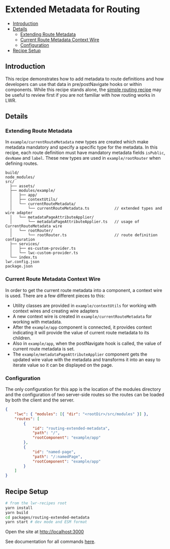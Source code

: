 # Extended Metadata for Routing

-   [Introduction](#introduction)
-   [Details](#details)
    -   [Extending Route Metadata](#extending-route-metadata)
    -   [Current Route Metadata Context Wire](#current-route-metadata-context-wire)
    -   [Configuration](#configuration)
-   [Recipe Setup](#Recipe-setup)

## Introduction

This recipe demonstrates how to add metadata to route definitions and how developers can use that data in pre/postNavigate hooks or within components. While this recipe stands alone, the [simple routing recipe](../simple-routing) may be useful to review first if you are not familiar with how routing works in LWR.

## Details

### Extending Route Metadata

In `example/currentRouteMetadata` new types are created which make metadata mandatory and specify a specific type for the metadata. In this recipe, each route definition must have mandatory metadata fields `isPublic`, `devName` and `label`. These new types are used in `example/rootRouter` when defining routes.

```
build/
node_modules/
src/
  ├── assets/
  ├── modules/example/
  │   ├── app/
  │   ├── contextUtils/
  │   └── currentRouteMetadata/
  │       └── currentRouteMetadata.ts           // extended types and wire adapter
  │   └── metadataPageAttributeApplier/
  │       └── metadataPageAttributeApplier.ts   // usage of CurrentRouteMetadata wire
  │   └── rootRouter/
  │       └── rootRouter.ts                     // route definition configuration
  ├── services/
  │   ├── es-custom-provider.ts
  │   └── lwc-custom-provider.ts
  └── index.ts
lwr.config.json
package.json
```

### Current Route Metadata Context Wire

In order to get the current route metadata into a component, a context wire is used. There are a few different pieces to this:

-   Utility classes are provided in `example/contextUtils` for working with context wires and creating wire adapters
-   A new context wire is created in `example/currentRouteMetadata` for working with metadata.
-   After the `example/app` component is connected, it provides context indicating it will provide the value of current route metadata to its children.
-   Also in `example/app`, when the postNavigate hook is called, the value of current route metadata is set.
-   The `example/metadataPageAttributeApplier` component gets the updated wire value with the metadata and transforms it into an easy to iterate value so it can be displayed on the page.

### Configuration

The only configuration for this app is the location of the modules directory and the configuration of two server-side routes so the routes can be loaded by both the client and the server.

```json
{
    "lwc": { "modules": [{ "dir": "<rootDir>/src/modules" }] },
    "routes": [
        {
            "id": "routing-extended-metadata",
            "path": "/",
            "rootComponent": "example/app"
        },
        {
            "id": "named-page",
            "path": "/:namedPage",
            "rootComponent": "example/app"
        }
    ]
}
```

## Recipe Setup

```bash
# from the lwr-recipes root
yarn install
yarn build
cd packages/routing-extended-metadata
yarn start # dev mode and ESM format
```

Open the site at [http://localhost:3000](http://localhost:3000)

See documentation for all commands [here](https://github.com/salesforce/lwr-recipes/blob/master/README.md#getting-started).

